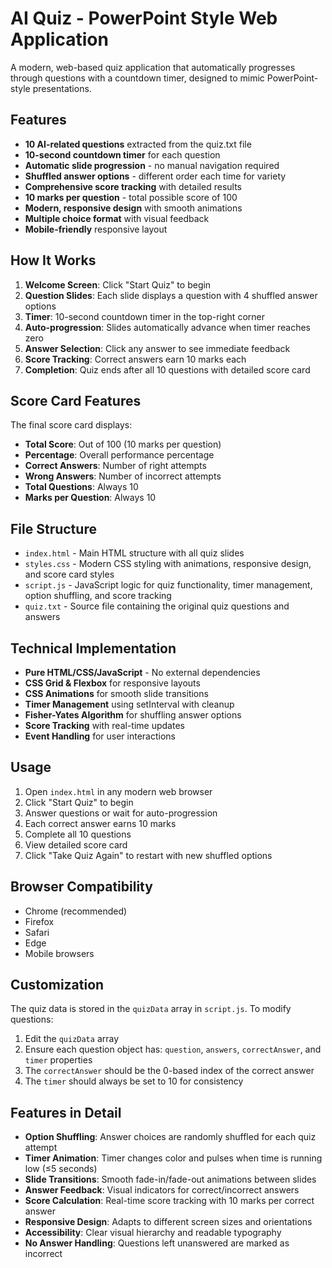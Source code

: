 # AI Quiz - PowerPoint Style Web Application

A modern, web-based quiz application that automatically progresses through questions with a countdown timer, designed to mimic PowerPoint-style presentations.

## Features

- **10 AI-related questions** extracted from the quiz.txt file
- **10-second countdown timer** for each question
- **Automatic slide progression** - no manual navigation required
- **Shuffled answer options** - different order each time for variety
- **Comprehensive score tracking** with detailed results
- **10 marks per question** - total possible score of 100
- **Modern, responsive design** with smooth animations
- **Multiple choice format** with visual feedback
- **Mobile-friendly** responsive layout

## How It Works

1. **Welcome Screen**: Click "Start Quiz" to begin
2. **Question Slides**: Each slide displays a question with 4 shuffled answer options
3. **Timer**: 10-second countdown timer in the top-right corner
4. **Auto-progression**: Slides automatically advance when timer reaches zero
5. **Answer Selection**: Click any answer to see immediate feedback
6. **Score Tracking**: Correct answers earn 10 marks each
7. **Completion**: Quiz ends after all 10 questions with detailed score card

## Score Card Features

The final score card displays:
- **Total Score**: Out of 100 (10 marks per question)
- **Percentage**: Overall performance percentage
- **Correct Answers**: Number of right attempts
- **Wrong Answers**: Number of incorrect attempts
- **Total Questions**: Always 10
- **Marks per Question**: Always 10

## File Structure

- `index.html` - Main HTML structure with all quiz slides
- `styles.css` - Modern CSS styling with animations, responsive design, and score card styles
- `script.js` - JavaScript logic for quiz functionality, timer management, option shuffling, and score tracking
- `quiz.txt` - Source file containing the original quiz questions and answers

## Technical Implementation

- **Pure HTML/CSS/JavaScript** - No external dependencies
- **CSS Grid & Flexbox** for responsive layouts
- **CSS Animations** for smooth slide transitions
- **Timer Management** using setInterval with cleanup
- **Fisher-Yates Algorithm** for shuffling answer options
- **Score Tracking** with real-time updates
- **Event Handling** for user interactions

## Usage

1. Open `index.html` in any modern web browser
2. Click "Start Quiz" to begin
3. Answer questions or wait for auto-progression
4. Each correct answer earns 10 marks
5. Complete all 10 questions
6. View detailed score card
7. Click "Take Quiz Again" to restart with new shuffled options

## Browser Compatibility

- Chrome (recommended)
- Firefox
- Safari
- Edge
- Mobile browsers

## Customization

The quiz data is stored in the `quizData` array in `script.js`. To modify questions:
1. Edit the `quizData` array
2. Ensure each question object has: `question`, `answers`, `correctAnswer`, and `timer` properties
3. The `correctAnswer` should be the 0-based index of the correct answer
4. The `timer` should always be set to 10 for consistency

## Features in Detail

- **Option Shuffling**: Answer choices are randomly shuffled for each quiz attempt
- **Timer Animation**: Timer changes color and pulses when time is running low (≤5 seconds)
- **Slide Transitions**: Smooth fade-in/fade-out animations between slides
- **Answer Feedback**: Visual indicators for correct/incorrect answers
- **Score Calculation**: Real-time score tracking with 10 marks per correct answer
- **Responsive Design**: Adapts to different screen sizes and orientations
- **Accessibility**: Clear visual hierarchy and readable typography
- **No Answer Handling**: Questions left unanswered are marked as incorrect 